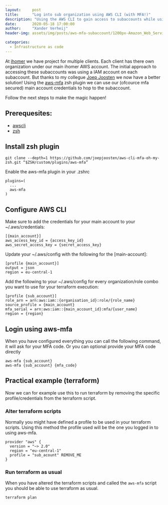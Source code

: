 ```yaml
---
layout:     post
title:      "Log into sub organization using AWS CLI (with MFA!)"
description: "Using the AWS CLI to gain access to subaccounts while using MFA"
date:       2020-05-18 17:00:00
author:     "Xander Verheij"
header-img: assets/img/posts/aws-mfa-subaccount/1200px-Amazon_Web_Services_Logo.svg.png

categories:
  - Infrastructure as code
---
```

At [ihomer](https://ihomer.nl) we have project for multiple clients. Each client has there own organization under our main ihomer AWS account.
The initial approach to accessing these subaccounts was using a IAM account on each subaccount. But thanks to my collegue [Joep Joosten](https://www.linkedin.com/in/joepjoosten/) we now have a better solution!
Using the [aws-mfa](https://github.com/joepjoosten/aws-cli-mfa-oh-my-zsh) zsh plugin we can use our (ofcource mfa secured) main account credentials to hop to the subaccount.

Follow the next steps to make the magic happen!


## Prerequesites:
* [awscli](https://docs.aws.amazon.com/cli/latest/userguide/install-cliv2.html)
* [zsh](https://github.com/ohmyzsh/ohmyzsh/wiki/Installing-ZSH)

## Install zsh plugin
```
git clone --depth=1 https://github.com/joepjoosten/aws-cli-mfa-oh-my-zsh.git “$ZSH/custom/plugins/aws-mfa”
```
Enable the aws-mfa plugin in your .zshrc
```
plugins=(
  ...
  aws-mfa
)
```

## Configure AWS CLI
Make sure to add the credentials for your main account to your ~/.aws/credentials:
```
[{main_account}]
aws_access_key_id = {access_key_id}
aws_secret_access_key = {secret_access_key}
```

Update your ~/.aws/config with the following for the [main-account]:
```
[profile {main_account}]
output = json
region = eu-central-1
```

Add the following to your ~/.aws/config for every organization/role combo you want to use for your terraform execution:
```
[profile {sub_account}]
role_arn = arn:aws:iam::{organisation_id}:role/{role_name}
source_profile = {main_account}
mfa_serial = arn:aws:iam::{main_account_id}:mfa/{user_name}
region = {region}
 ```

## Login using aws-mfa
When you have configured everything you can call the following command, it will ask for your MFA code. Or you can optional provide your MFA code directly
```
aws-mfa {sub_account}
aws-mfa {sub_account} {mfa_code}
 ```
 
## Practical example (terraform)
Now we can for example use this to run terraform by removing the specific profile/credentials from the terraform script.

### Alter terraform scripts
Normally you might have defined a profile to be used in your terraform scripts. Using this method the profile used will be the one you logged in to using aws-mfa.
```
provider "aws" {
  version = "~> 2.0"
  region = "eu-central-1"
  profile = "sub_acount" REMOVE_ME
}
```
 

### Run terraform as usual
When you have altered the terraform scripts and called the ```aws-mfa``` script you should be able to use terraform as usual.
```
terraform plan
```
 
 